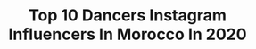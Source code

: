 ---
title: Top 10 Dancers Instagram Influencers In Morocco In 2020
description: >-
  Find top dancers Instagram influencers in Morocco in 2020. Most popular hashtags: #dance #lifestyle #dancer #morocco.
platform: Instagram
hits: 34
text_top: Discover the top-rated Instagram profiles on inBeat.
text_bottom: inBeat aggregates 34 Instagram influencers like this in Morocco for you to contact.
profiles:
  - username: "wissalinou"
    fullname: >-
      ouissal
    bio: >-
      youth-ing around 🌙 • Official Dancer at @l.baroque 📧 lbaroque.talent@gmail.com
    location: "Morocco"
    followers: 6713
    engagement: 1084
    commentsToLikes: 0.040109
    id: ck5zoedecqdgq0i14bagmuem7
    verified: false
    hashtags: "#dancers, #choreography, #goodvibes, #dance"
  - username: "nouhaila_sistorms"
    fullname: >-
      Nouhaila SiStorms ✨
    bio: >-
      🔮Dancer | SISTORMS 👯‍♀️🌪 🌟Converse ambassador ✨ 🦋Curly hair lover🍃 📚Engineer |Al Akhawayn University 🎓🇲🇦|TU Graz🇦🇹 📍Morocco🇲🇦 ✈️ 🇩🇪🇧🇪🇦🇹🇱🇧🇦🇪🇫🇷🇳🇱🇸🇮🇪🇸
    location: "Morocco"
    followers: 20898
    engagement: 257
    commentsToLikes: 0.065839
    id: ckaoricvbncr20i78x8xydqsj
    verified: false
    hashtags: "#curlygirlmethod, #hiphopislife, #outfitlove, #powergirl"
  - username: "lilyfitlife"
    fullname: >-
      LILY 🌸
    bio: >-
      Moroccan dancer 🙆‍♀️ 👇🏻👇🏻👇🏻
    location: "Morocco"
    followers: 9861
    engagement: 1269
    commentsToLikes: 0.077657
    id: ck5pvdhn3hcfs0i11aas6celt
    verified: false
    hashtags: "#fitlife, #danceislife, #morrocandancer, #photography"
  - username: "cb_0g"
    fullname: >-
      CHAIMAE BOUBNANE 💫
    bio: >-
      🇲🇦 Dancer Management : @l.baroque 📨 : lbaroque.talent@gmail.com
    location: "Morocco"
    followers: 84825
    engagement: 923
    commentsToLikes: 0.037970
    id: ck5ciaxocsbid0i11ve0cy5rl
    verified: false
    hashtags: "#love, #family, #moroccangirl, #contest"
  - username: "salmaaguenaou"
    fullname: >-
      Ⓢ Ⓐ ❥
    bio: >-
      Aesthete✨🦋 Official dancer at @l.baroque 📨 Management : @l.baroque Inquiries: lbaroque.talent@gmail.com Bε чσυ ღ 📍Morocco
    location: "Morocco"
    followers: 7298
    engagement: 1255
    commentsToLikes: 0.044946
    id: ck5q6c5sowsmk0i112yjd7e1y
    verified: false
    hashtags: "#feelings, #staysafe, #dance, #passion"
  - username: "haitamhl8"
    fullname: >-
      Haitam Lahjouji 🌹
    bio: >-
      I Dance and Stuff. 🌊🌊 Dancer / Choreographer @l.baroque Management @l.baroque Inquiries : lbaroque.talent@gmail.com
    location: "Morocco"
    followers: 49471
    engagement: 1260
    commentsToLikes: 0.013260
    id: ck5ciaw6zsbfi0i11u65m7slr
    verified: false
    hashtags: "#style, #dancersofinstagram, #pose, #riyadhseason"
  - username: "samiataki"
    fullname: >-
      Samia🎀
    bio: >-
      22 yo dancer & flight attendant trainee 🛫 📍Official Dancer at ▶@l.baroque ✉Management : @l.baroque 📧 lbaroque.talent@gmail.com
    location: "Morocco"
    followers: 106803
    engagement: 1231
    commentsToLikes: 0.016532
    id: ck5q6c7xywsxb0i112slmq9a7
    verified: false
    hashtags: "#stayhome, #lbaroque, #moroccan, #staysafe"
  - username: "zizou_kharroubi"
    fullname: >-
      Abdelaziz 🇲🇦
    bio: >-
      ©️ Official Dancer @l.baroque  📨 Management @l.baroque 📧 lbaroque.talent@gmail.com 15/10/97 #M.K 🙏👮‍♂️
    location: "Morocco"
    followers: 7977
    engagement: 1291
    commentsToLikes: 0.040611
    id: ck5q6canxwt4w0i11ixg3rxtq
    verified: false
    hashtags: "#fashion, #hiphop, #dance, #outfit"
  - username: "yassine_derbali"
    fullname: >-
      DANCER 🕺
    bio: >-
      © Official Dancer @l.baroque 📨 Management @l.baroque 📧 lbaroque.talent@gmail.com •BOOK READER 📚
    location: "Morocco"
    followers: 13688
    engagement: 914
    commentsToLikes: 0.019098
    id: ck5q6cc9qwtb00i11xor3f6cd
    verified: false
    hashtags: "#blackouttuesday"
  - username: "assad_altayar"
    fullname: >-
      💜Assad Altayar 👑 أسعد الطيار
    bio: >-
      ‎ممثل🎬_ دانسر🃏_ مقدم استعراض🎪 ‎للعروض و الدعايه و الاعلانات ( دايركت ) 📥 ‎‏Popping dancer 👑🎭 Snapchat : Assad.BT👻 TikTok : 👇🏻🎶
    location: "Morocco"
    followers: 98717
    engagement: 126
    commentsToLikes: 0.038903
    id: ckap6uixfherh0i780r7wh63n
    verified: false
    hashtags: "#instagram, #tiktok"
---